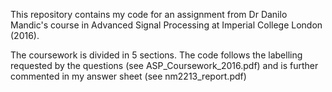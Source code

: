 This repository contains my code for an assignment from Dr Danilo Mandic's
course in Advanced Signal Processing at Imperial College London (2016).

The coursework is divided in 5 sections. The code follows the labelling
requested by the questions (see ASP_Coursework_2016.pdf) and is further
commented in my answer sheet (see nm2213_report.pdf)
